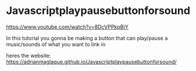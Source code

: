 # Javascriptplaypausebuttonforsound

https://www.youtube.com/watch?v=8DcVPPkpBjY

In this tutorial you gonna be making a button that can play/pause a music/sounds of what you want to link in <audio> tag
its just a simple tutorial nothing pro
  
heres the website: https://adrianmaglaque.github.io/Javascriptplaypausebuttonforsound/
